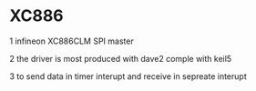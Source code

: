 # XC886
1 infineon XC886CLM SPI  master

2 the driver is most produced with dave2  comple with keil5

3 to send data in timer interupt and receive in sepreate interupt
